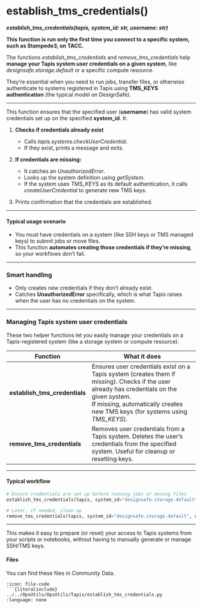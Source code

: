 # establish_tms_credentials()
***establish_tms_credentials(tapis, system_id: str, username: str)***

**This function is run only the first time you connect to a specific system, such as Stampede3, on TACC.**

The functions *establish_tms_credentials* and *remove_tms_credentials* help **manage your Tapis system user credentials on a given system**, like *designsafe.storage.default* or a specific compute resource.

They’re essential when you need to run jobs, transfer files, or otherwise authenticate to systems registered in Tapis using **TMS\_KEYS authentication** (the typical model on DesignSafe).

---

This function ensures that the specified user (**username**) has valid system credentials set up on the specified **system_id**. It:

1. **Checks if credentials already exist**

   * Calls *tapis.systems.checkUserCredential*.
   * If they exist, prints a message and exits.

2. **If credentials are missing:**

   * It catches an *UnauthorizedError*.
   * Looks up the system definition using *getSystem*.
   * If the system uses *TMS_KEYS* as its default authentication, it calls *createUserCredential* to generate new TMS keys.

3. Prints confirmation that the credentials are established.

---

#### Typical usage scenario

* You must have credentials on a system (like SSH keys or TMS managed keys) to submit jobs or move files.
* This function **automates creating those credentials if they’re missing**, so your workflows don’t fail.


---

### Smart handling

* Only creates new credentials if they don’t already exist.
* Catches **UnauthorizedError** specifically, which is what Tapis raises when the user has no credentials on the system.

---


###  Managing Tapis system user credentials

These two helper functions let you easily manage your credentials on a Tapis-registered system (like a storage system or compute resource).

| Function                     | What it does |
|-------------------------------|--------------|
| **establish_tms_credentials** | Ensures user credentials exist on a Tapis system (creates them if missing). Checks if the user already has credentials on the given system. <br> If missing, automatically creates new TMS keys (for systems using *TMS_KEYS*). |
| **remove_tms_credentials**    | Removes user credentials from a Tapis system. Deletes the user’s credentials from the specified system. Useful for cleanup or resetting keys. |

---

####  Typical workflow

```python
# Ensure credentials are set up before running jobs or moving files
establish_tms_credentials(tapis, system_id="designsafe.storage.default", username="jdoe")

# Later, if needed, clean up
remove_tms_credentials(tapis, system_id="designsafe.storage.default", username="jdoe")
````

---

This makes it easy to prepare (or reset) your access to Tapis systems from your scripts or notebooks, without having to manually generate or manage SSH/TMS keys.


#### Files
You can find these files in Community Data.

```{dropdown} establish_tms_credentials.py
:icon: file-code
```{literalinclude} ../../OpsUtils/OpsUtils/Tapis/establish_tms_credentials.py
:language: none
```
